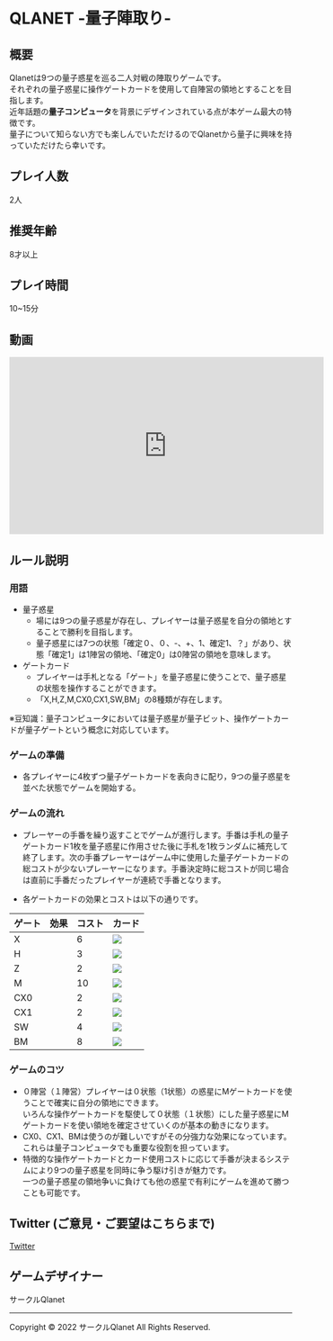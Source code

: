 <font face="cursive"></font>

# QLANET -量子陣取り-

## 概要
Qlanetは9つの量子惑星を巡る二人対戦の陣取りゲームです。  
それぞれの量子惑星に操作ゲートカードを使用して自陣営の領地とすることを目指します。  
近年話題の**量子コンピュータ**を背景にデザインされている点が本ゲーム最大の特徴です。  
量子について知らない方でも楽しんでいただけるのでQlanetから量子に興味を持っていただけたら幸いです。

## プレイ人数
2人
## 推奨年齢
8才以上
## プレイ時間
10~15分

## 動画

<iframe width="560" height="315" src="https://www.youtube.com/embed/Ny17yqxpFA4" title="YouTube video player" frameborder="0" allow="accelerometer; autoplay; clipboard-write; encrypted-media; gyroscope; picture-in-picture" allowfullscreen></iframe>

<!-- [youtube](https://youtu.be/Ny17yqxpFA4) -->

## ルール説明

### 用語

- 量子惑星
    - 場には9つの量子惑星が存在し、プレイヤーは量子惑星を自分の領地とすることで勝利を目指します。
    - 量子惑星には7つの状態「確定０、０、-、+、1、確定1、？」があり、状態「確定1」は1陣営の領地、「確定0」は0陣営の領地を意味します。
- ゲートカード
    - プレイヤーは手札となる「ゲート」を量子惑星に使うことで、量子惑星の状態を操作することができます。
    - 「X,H,Z,M,CX0,CX1,SW,BM」の8種類が存在します。

※豆知識：量子コンピュータにおいては量子惑星が量子ビット、操作ゲートカードが量子ゲートという概念に対応しています。


### ゲームの準備

- 各プレイヤーに4枚ずつ量子ゲートカードを表向きに配り，9つの量子惑星を並べた状態でゲームを開始する。

### ゲームの流れ
- プレーヤーの手番を繰り返すことでゲームが進行します。手番は手札の量子ゲートカード1枚を量子惑星に作用させた後に手札を1枚ランダムに補充して終了します。次の手番プレーヤーはゲーム中に使用した量子ゲートカードの総コストが少ないプレーヤーになります。手番決定時に総コストが同じ場合は直前に手番だったプレイヤーが連続で手番となります。

- 各ゲートカードの効果とコストは以下の通りです。

| ゲート | 効果 | コスト | カード |
| ---- | ---- | ---- | ---- |
| X   |   | 6 | <img src="https://github.com/QuantumComputerStudy/QuantumEncamp/blob/dev/Assets/Resources/X.png?raw=true"> |
| H   |   | 3 | <img src="https://github.com/QuantumComputerStudy/QuantumEncamp/blob/dev/Assets/Resources/H.png?raw=true"> |
| Z   |   | 2 | <img src="https://github.com/QuantumComputerStudy/QuantumEncamp/blob/dev/Assets/Resources/Z.png?raw=true"> |
| M   |   | 10 | <img src="https://github.com/QuantumComputerStudy/QuantumEncamp/blob/dev/Assets/Resources/M.png?raw=true"> |
| CX0 |   | 2 | <img src="https://github.com/QuantumComputerStudy/QuantumEncamp/blob/dev/Assets/Resources/CX0.png?raw=true"> |
| CX1 |   | 2 | <img src="https://github.com/QuantumComputerStudy/QuantumEncamp/blob/dev/Assets/Resources/CX1.png?raw=true"> |
| SW |   | 4 | <img src="https://github.com/QuantumComputerStudy/QuantumEncamp/blob/dev/Assets/Resources/SW.png?raw=true"> |
| BM |   | 8 | <img src="https://github.com/QuantumComputerStudy/QuantumEncamp/blob/dev/Assets/Resources/BM.png?raw=true"> |

### ゲームのコツ
- ０陣営（１陣営）プレイヤーは０状態（1状態）の惑星にMゲートカードを使うことで確実に自分の領地にできます。  
いろんな操作ゲートカードを駆使して０状態（１状態）にした量子惑星にMゲートカードを使い領地を確定させていくのが基本の動きになります。
- CX0、CX1、BMは使うのが難しいですがその分強力な効果になっています。  
これらは量子コンピュータでも重要な役割を担っています。
- 特徴的な操作ゲートカードとカード使用コストに応じて手番が決まるシステムにより9つの量子惑星を同時に争う駆け引きが魅力です。  
一つの量子惑星の領地争いに負けても他の惑星で有利にゲームを進めて勝つことも可能です。

## Twitter (ご意見・ご要望はこちらまで)
[Twitter](https://twitter.com/qlanet_game)


## ゲームデザイナー
サークルQlanet


---
<footer>
<div class="container">
    <p>Copyright © 2022 サークルQlanet All Rights Reserved. </p>
</div>
</footer>
